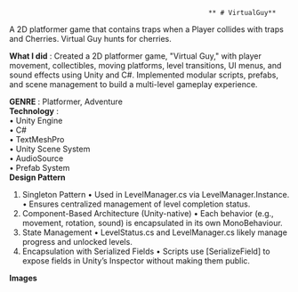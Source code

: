                                                       ** # VirtualGuy**    

A 2D platformer game that contains traps when a Player collides with traps  and  Cherries. Virtual Guy hunts for cherries.    

**What I did** : Created a 2D platformer game, "Virtual Guy," with player movement, collectibles, moving platforms, level transitions, UI menus, and sound effects using Unity and C#. Implemented modular scripts, prefabs, and scene management to build a multi-level gameplay experience.   

**GENRE** : Platformer, Adventure    
**Technology** :    
                •	Unity Engine   
                •	C#    
                •	TextMeshPro   
                •	Unity Scene System   
                •	AudioSource   
                •	Prefab System    
**Design Pattern**
1.	Singleton Pattern
•	Used in LevelManager.cs via LevelManager.Instance.
•	Ensures centralized management of level completion status.
2.	Component-Based Architecture (Unity-native)
•	Each behavior (e.g., movement, rotation, sound) is encapsulated in its own MonoBehaviour.
3.	State Management
•	LevelStatus.cs and LevelManager.cs likely manage progress and unlocked levels.
4.	Encapsulation with Serialized Fields
•	Scripts use [SerializeField] to expose fields in Unity’s Inspector without making them public.

**Images**







